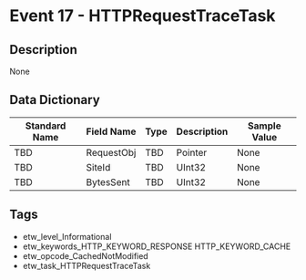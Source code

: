 # Event 17 - HTTPRequestTraceTask

## Description
None

## Data Dictionary
|Standard Name|Field Name|Type|Description|Sample Value|
|---|---|---|---|---|
|TBD|RequestObj|TBD|Pointer|None|None|
|TBD|SiteId|TBD|UInt32|None|None|
|TBD|BytesSent|TBD|UInt32|None|None|

## Tags
* etw_level_Informational
* etw_keywords_HTTP_KEYWORD_RESPONSE HTTP_KEYWORD_CACHE
* etw_opcode_CachedNotModified
* etw_task_HTTPRequestTraceTask